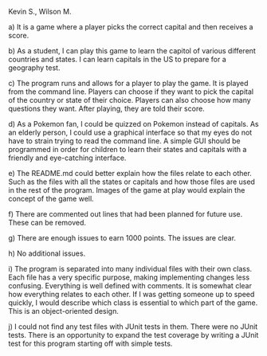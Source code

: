 Kevin S., Wilson M.

a) It is a game where a player picks the correct capital and then receives a score.

b) As a student, I can play this game to learn the capitol of various different countries and states. I can learn capitals in the US to
  prepare for a geography test.

c) The program runs and allows for a player to play the game. It is played from the command line. Players can choose if they want
  to pick the capital of the country or state of their choice. Players can also choose how many questions they want. After playing,
  they are told their score.

d) As a Pokemon fan, I could be quizzed on Pokemon instead of capitals. As an elderly person, I could use a graphical interface so
that my eyes do not have to strain trying to read the command line. A simple GUI should be programmed in order for children to learn their states and capitals with a friendly and eye-catching interface.

e) The README.md could better explain how the files relate to each other. Such as the files with all the states or capitals and how
those files are used in the rest of the program. Images of the game at play would explain the concept of the game well.

f) There are commented out lines that had been planned for future use. These can be removed.

g) There are enough issues to earn 1000 points. The issues are clear.

h) No additional issues.

i) The program is separated into many individual files with their own class. Each file has a very specific purpose, making
implementing changes less confusing. Everything is well defined with comments. It is somewhat clear how everything relates to
each other. If I was getting someone up to speed quickly, I would describe which class is essential to which part of the game. This is an object-oriented design.

j) I could not find any test files with JUnit tests in them. There were no JUnit tests. There is an opportunity to expand the test coverage by writing a JUnit test for this program starting off with simple tests.




